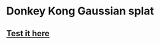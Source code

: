 # Donkey Kong Gaussian splat

## [Test it here](https://users.metropolia.fi/~eemiko/Gaussian-splat/)